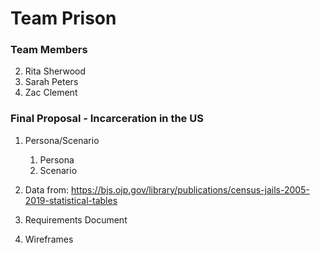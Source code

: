 # Team Prison

### Team Members
2. Rita Sherwood
1. Sarah Peters
2. Zac Clement

### Final Proposal - Incarceration in the US
1. Persona/Scenario
    1. Persona
    2. Scenario
2. Data from: https://bjs.ojp.gov/library/publications/census-jails-2005-2019-statistical-tables

3. Requirements Document

4. Wireframes






